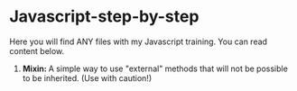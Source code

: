 # Javascript-step-by-step
Here you will find ANY files with my Javascript training. You can read content below.

1) <b>Mixin: </b> A simple way to use "external" methods that will not be possible to be inherited. (Use with caution!)
